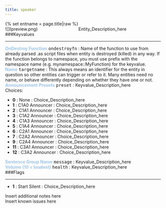 ```yaml
---
title: speaker
---
```

<div>{% set entname = page.title|raw %}</div>
<div class="container previewimg">
<div class="columns">
<div class="imagepadding column col-auto" markdown="1">![](preview.png)</div>
<div class="column">Entity_Description_here</div>
</div>
</div>
###Keyvalues
<hr>
<div class="entityentry" markdown="1">
<span style="color:#9fc5e8;"><b>OnDestroy Function</b></span> <kbd  class="tooltip" data-tooltip="string">ondestroyfn</kbd> :
Name of the function to use from already parsed .as script files when entity is destroyed (killed) in any way. If the function belongs to namespace, you must use prefix with the namespace name (e.g. mynamespace::MyFunction) for the keyvalue.
</div>
<div class="entityentry" markdown="1">
<span style="color:#9fc5e8;"><b>Name</b></span> <kbd  class="tooltip" data-tooltip="target_source">targetname</kbd> :
This always means an identifier for the entity in question so other entities can trigger or refer to it. Many entities need no name, or behave differently depending on whether they have one or not.
</div>
<div class="entityentry" markdown="1">
<span style="color:#9fc5e8;"><b>Announcement Presets</b></span> <kbd  class="tooltip" data-tooltip="choices">preset</kbd> :
Keyvalue_Description_here
<div class="accordion">
<input type="checkbox" id="accordion-1" name="accordion-checkbox" hidden>
<label class="accordion-header" for="accordion-1">
<i class="icon icon-arrow-right mr-1"></i>
Choices:
</label>
<div class="accordion-body">
<ul>
<li><b>0</b> : None : Choice_Description_here</li>
<li><b>1</b> : C1A0 Announcer : Choice_Description_here</li>
<li><b>2</b> : C1A1 Announcer : Choice_Description_here</li>
<li><b>3</b> : C1A2 Announcer : Choice_Description_here</li>
<li><b>4</b> : C1A3 Announcer : Choice_Description_here</li>
<li><b>5</b> : C1A4 Announcer : Choice_Description_here</li>
<li><b>6</b> : C2A1 Announcer : Choice_Description_here</li>
<li><b>7</b> : C2A2 Announcer : Choice_Description_here</li>
<li><b>9</b> : C2A4 Announcer : Choice_Description_here</li>
<li><b>11</b> : C3A1 Announcer : Choice_Description_here</li>
<li><b>12</b> : C3A2 Announcer : Choice_Description_here</li>
</ul>
</div>
</div>
</div>
<div class="entityentry" markdown="1">
<span style="color:#9fc5e8;"><b>Sentence Group Name</b></span> <kbd  class="tooltip" data-tooltip="string">message</kbd> :
Keyvalue_Description_here
</div>
<div class="entityentry" markdown="1">
<span style="color:#9fc5e8;"><b>Volume (10 = loudest)</b></span> <kbd  class="tooltip" data-tooltip="integer">health</kbd> :
Keyvalue_Description_here
</div>
###Flags
<hr>
<div class="entityflags">
<ul>
<li class="imagepadding" markdown="1"><b>1</b> : Start Silent : Choice_Description_here</li>
</ul>
</div>
<div class="notices blue">Insert additional notes here</div>
<div class="notices red">Insert known issues here</div>
